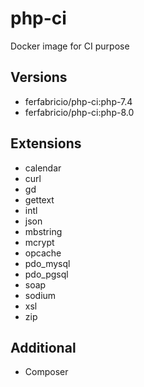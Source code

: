 # php-ci

Docker image for CI purpose

## Versions

- ferfabricio/php-ci:php-7.4
- ferfabricio/php-ci:php-8.0

## Extensions

- calendar
- curl
- gd
- gettext
- intl
- json
- mbstring
- mcrypt
- opcache
- pdo_mysql
- pdo_pgsql
- soap
- sodium
- xsl
- zip

## Additional

- Composer
